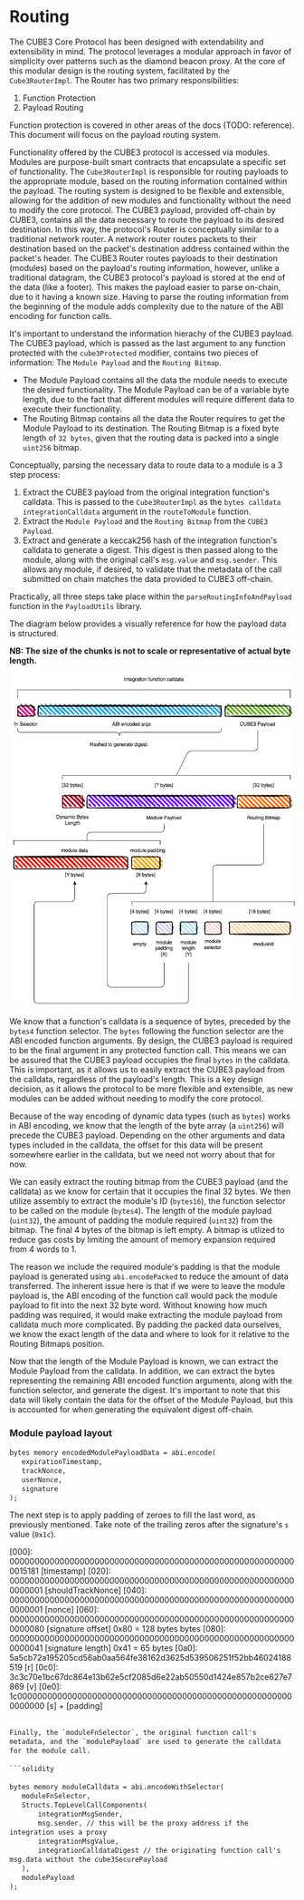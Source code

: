 # Routing

The CUBE3 Core Protocol has been designed with extendability and extensibility in mind. The protocol leverages a modular approach in favor of simplicity over patterns such as the diamond beacon proxy. At the core of this modular design is the routing system, facilitated by the `Cube3RouterImpl`. The Router has two primary responsibilities:

1. Function Protection
2. Payload Routing

Function protection is covered in other areas of the docs (TODO: reference). This document will focus on the payload routing system.

Functionality offered by the CUBE3 protocol is accessed via modules. Modules are purpose-built smart contracts that encapsulate a specific set of functionality. The `Cube3RouterImpl` is responsible for routing payloads to the appropriate module, based on the routing information contained within the payload. The routing system is designed to be flexible and extensible, allowing for the addition of new modules and functionality without the need to modify the core protocol. The CUBE3 payload, provided off-chain by CUBE3, contains all the data necessary to route the payload to its desired destination. In this way, the protocol's Router is conceptually similar to a traditional network router. A network router routes packets to their destination based on the packet's destination address contained within the packet's header. The CUBE3 Router routes payloads to their destination (modules) based on the payload's routing information, however, unlike a traditional datagram, the CUBE3 protocol's payload is stored at the end of the data (like a footer). This makes the payload easier to parse on-chain, due to it having a known size. Having to parse the routing information from the beginning of the module adds complexity due to the nature of the ABI encoding for function calls.

It's important to understand the information hierachy of the CUBE3 payload. The CUBE3 payload, which is passed as the last argument to any function protected with the `cube3Protected` modifier, contains two pieces of information: The `Module Payload` and the `Routing Bitmap`.

- The Module Payload contains all the data the module needs to execute the desired functionality. The Module Payload can be of a variable byte length, due to the fact that different modules will require different data to execute their functionality.
- The Routing Bitmap contains all the data the Router requires to get the Module Payload to its destination. The Routing Bitmap is a fixed byte length of `32 bytes`, given that the routing data is packed into a single `uint256` bitmap.

Conceptually, parsing the necessary data to route data to a module is a 3 step process:

1. Extract the CUBE3 payload from the original integration function's calldata. This is passed to the `Cube3RouterImpl` as the `bytes calldata integrationCalldata` argument in the `routeToModule` function.
2. Extract the `Module Payload` and the `Routing Bitmap` from the `CUBE3 Payload`.
3. Extract and generate a keccak256 hash of the integration function's calldata to generate a digest. This digest is then passed along to the module, along with the original call's `msg.value` and `msg.sender`. This allows any module, if desired, to validate that the metadata of the call submitted on chain matches the data provided to CUBE3 off-chain.

Practically, all three steps take place within the `parseRoutingInfoAndPayload` function in the `PayloadUtils` library.

The diagram below provides a visually reference for how the payload data is structured.

**NB: The size of the chunks is not to scale or representative of actual byte length.**

![payload](../images/payload.png)

We know that a function's calldata is a sequence of bytes, preceded by the `bytes4` function selector. The `bytes` following the function selector are the ABI encoded function arguments. By design, the CUBE3 payload is required to be the final argument in any protected function call. This means we can be assured that the CUBE3 payload occupies the final `bytes` in the calldata. This is important, as it allows us to easily extract the CUBE3 payload from the calldata, regardless of the payload's length. This is a key design decision, as it allows the protocol to be more flexible and extensible, as new modules can be added without needing to modify the core protocol.

Because of the way encoding of dynamic data types (such as `bytes`) works in ABI encoding, we know that the length of the byte array (a `uint256`) will precede the CUBE3 payload. Depending on the other arguments and data types included in the calldata, the offset for this data will be present somewhere earlier in the calldata, but we need not worry about that for now.

We can easily extract the routing bitmap from the CUBE3 payload (and the calldata) as we know for certain that it occupies the final 32 bytes. We then utilize assembly to extract the module's ID (`bytes16`), the function selector to be called on the module (`bytes4`). The length of the module payload (`uint32`), the amount of padding the module required (`uint32`) from the bitmap. The final 4 bytes of the bitmap is left empty. A bitmap is utlized to reduce gas costs by limiting the amount of memory expansion required from 4 words to 1.

The reason we include the required module's padding is that the module payload is generated using `abi.encodePacked` to reduce the amount of data transferred. The inherent issue here is that if we were to leave the module payload is, the ABI encoding of the function call would pack the module payload to fit into the next 32 byte word. Without knowing how much padding was required, it would make extracting the module payload from calldata much more complicated. By padding the packed data ourselves, we know the exact length of the data and where to look for it relative to the Routing Bitmaps position.

Now that the length of the Module Payload is known, we can extract the Module Payload from the calldata. In addition, we can extract the bytes representing the remaining ABI encoded function arguments, along with the function selector, and generate the digest. It's important to note that this data will likely contain the data for the offset of the Module Payload, but this is accounted for when generating the equivalent digest off-chain.

### Module payload layout

```solidity
bytes memory encodedModulePayloadData = abi.encode(
   expirationTimestamp,
   trackNonce,
   userNonce,
   signature
);
```

The next step is to apply padding of zeroes to fill the last word, as previously mentioned. Take note of the trailing zeros after the signature's `s` value (`0x1c`).

[000]: 0000000000000000000000000000000000000000000000000000000000015181 [timestamp]
[020]: 0000000000000000000000000000000000000000000000000000000000000001 [shouldTrackNonce]
[040]: 0000000000000000000000000000000000000000000000000000000000000001 [nonce]
[060]: 0000000000000000000000000000000000000000000000000000000000000080 [signature offset] 0x80 = 128 bytes bytes
[080]: 0000000000000000000000000000000000000000000000000000000000000041 [signature length] 0x41 = 65 bytes
[0a0]: 5a5cb72a195205cd56ab0aa564fe38162d3625d539506251f52bb46024188519 [r]
[0c0]: 3c3c70e1bc67dc864e13b62e5cf2085d6e22ab50550d1424e857b2ce627e7869 [v]
[0e0]: 1c00000000000000000000000000000000000000000000000000000000000000 [s] + [padding]

````

Finally, the `moduleFnSelector`, the original function call's metadata, and the `modulePayload` are used to generate the calldata for the module call.

```solidity

bytes memory moduleCalldata = abi.encodeWithSelector(
   moduleFnSelector,
   Structs.TopLevelCallComponents(
       integrationMsgSender,
       msg.sender, // this will be the proxy address if the integration uses a proxy
       integrationMsgValue,
       integrationCalldataDigest // the originating function call's msg.data without the cube3SecurePayload
   ),
   modulePayload
);
````
